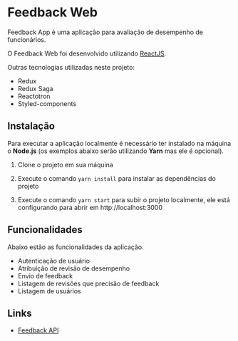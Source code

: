 # Feedback Web

Feedback App é uma aplicação para avaliação de desempenho de funcionários.

O Feedback Web foi desenvolvido utilizando [ReactJS](https://reactjs.org).

Outras tecnologias utilizadas neste projeto:

- Redux
- Redux Saga
- Reactotron
- Styled-components

## Instalação

Para executar a aplicação localmente é necessário ter instalado na máquina o **Node.js** (os exemplos abaixo serão utilizando **Yarn** mas ele é opcional).

1. Clone o projeto em sua máquina

2. Execute o comando `yarn install` para instalar as dependências do projeto

3. Execute o comando `yarn start` para subir o projeto localmente, ele está configurando para abrir em http://localhost:3000

## Funcionalidades

Abaixo estão as funcionalidades da aplicação.

- Autenticação de usuário
- Atribuição de revisão de desempenho
- Envio de feedback
- Listagem de revisões que precisão de feedback
- Listagem de usuários

## Links

- [Feedback API](https://github.com/igorhideki/feedback-api)
